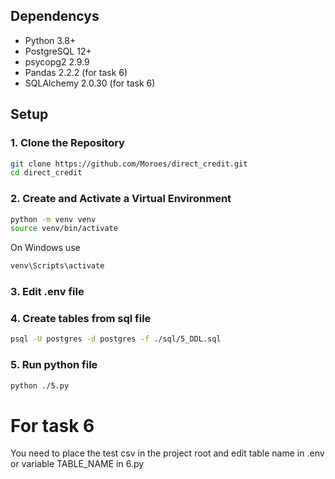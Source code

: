 ## Dependencys
- Python 3.8+
- PostgreSQL 12+
- psycopg2 2.9.9
- Pandas 2.2.2 (for task 6)
- SQLAlchemy 2.0.30 (for task 6)

## Setup

### 1. Clone the Repository
```bash
git clone https://github.com/Moroes/direct_credit.git
cd direct_credit
```

### 2. Create and Activate a Virtual Environment
```bash
python -m venv venv
source venv/bin/activate  
```
On Windows use 
```bash
venv\Scripts\activate
```
### 3. Edit .env file

### 4. Create tables from sql file
```bash
psql -U postgres -d postgres -f ./sql/5_DDL.sql
```

### 5. Run python file
```bash
python ./5.py
```

# For task 6
You need to place the test csv in the project root and edit table name in .env or variable TABLE_NAME in 6.py

